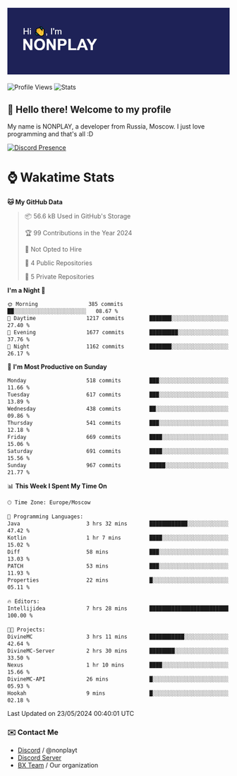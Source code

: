 ![Discord Presence](./header.png)
<br></br>
![Profile Views](https://komarev.com/ghpvc/?username=NONPLAYT&color=blue&style=for-the-badge)
![Stats](https://img.shields.io/badge/0%25-OPTIMIZED-orange?style=for-the-badge)


## :wave: Hello there! Welcome to my profile

My name is NONPLAY, a developer from Russia, Moscow. I just love programming and that's all :D

[![Discord Presence](https://lanyard.cnrad.dev/api/597087584090587177?showDisplayName=true)](https://discord.com/users/597087584090587177) 

# ⌚ Wakatime Stats

<!--START_SECTION:waka-->
**🐱 My GitHub Data** 

> 📦 56.6 kB Used in GitHub's Storage 
 > 
> 🏆 99 Contributions in the Year 2024
 > 
> 🚫 Not Opted to Hire
 > 
> 📜 4 Public Repositories 
 > 
> 🔑 5 Private Repositories 
 > 
**I'm a Night 🦉** 

```text
🌞 Morning                385 commits         ██░░░░░░░░░░░░░░░░░░░░░░░   08.67 % 
🌆 Daytime                1217 commits        ███████░░░░░░░░░░░░░░░░░░   27.40 % 
🌃 Evening                1677 commits        █████████░░░░░░░░░░░░░░░░   37.76 % 
🌙 Night                  1162 commits        ███████░░░░░░░░░░░░░░░░░░   26.17 % 
```
📅 **I'm Most Productive on Sunday** 

```text
Monday                   518 commits         ███░░░░░░░░░░░░░░░░░░░░░░   11.66 % 
Tuesday                  617 commits         ███░░░░░░░░░░░░░░░░░░░░░░   13.89 % 
Wednesday                438 commits         ██░░░░░░░░░░░░░░░░░░░░░░░   09.86 % 
Thursday                 541 commits         ███░░░░░░░░░░░░░░░░░░░░░░   12.18 % 
Friday                   669 commits         ████░░░░░░░░░░░░░░░░░░░░░   15.06 % 
Saturday                 691 commits         ████░░░░░░░░░░░░░░░░░░░░░   15.56 % 
Sunday                   967 commits         █████░░░░░░░░░░░░░░░░░░░░   21.77 % 
```


📊 **This Week I Spent My Time On** 

```text
🕑︎ Time Zone: Europe/Moscow

💬 Programming Languages: 
Java                     3 hrs 32 mins       ████████████░░░░░░░░░░░░░   47.42 % 
Kotlin                   1 hr 7 mins         ████░░░░░░░░░░░░░░░░░░░░░   15.02 % 
Diff                     58 mins             ███░░░░░░░░░░░░░░░░░░░░░░   13.03 % 
PATCH                    53 mins             ███░░░░░░░░░░░░░░░░░░░░░░   11.93 % 
Properties               22 mins             █░░░░░░░░░░░░░░░░░░░░░░░░   05.11 % 

🔥 Editors: 
Intellijidea             7 hrs 28 mins       █████████████████████████   100.00 % 

🐱‍💻 Projects: 
DivineMC                 3 hrs 11 mins       ███████████░░░░░░░░░░░░░░   42.64 % 
DivineMC-Server          2 hrs 30 mins       ████████░░░░░░░░░░░░░░░░░   33.50 % 
Nexus                    1 hr 10 mins        ████░░░░░░░░░░░░░░░░░░░░░   15.66 % 
DivineMC-API             26 mins             █░░░░░░░░░░░░░░░░░░░░░░░░   05.93 % 
Hookah                   9 mins              █░░░░░░░░░░░░░░░░░░░░░░░░   02.18 % 
```


 Last Updated on 23/05/2024 00:40:01 UTC
<!--END_SECTION:waka-->

### ✉️ Contact Me

- [Discord](https://discord.com/users/597087584090587177) / @nonplayt
- [Discord Server](https://discord.gg/p7cxhw7E2M)
- [BX Team](https://github.com/BX-Team) / Our organization
